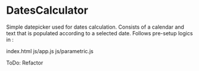 DatesCalculator
===============

Simple datepicker used for dates calculation. Consists of a calendar and text that is populated according to a selected date. Follows pre-setup logics in :

index.html
js/app.js
js/parametric.js

ToDo: Refactor



